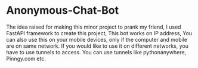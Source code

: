 # Anonymous-Chat-Bot

The idea raised for making this minor project to prank my friend, 
I used FastAPI framework to create this project, 
This bot works on IP address, 
You can also use this on your mobile devices, only if the computer and mobile are on same network.
If you would like to use it on different networks, you have to use tunnels to access.
You can use tunnels like pythonanywhere, Pinngy.com etc.
